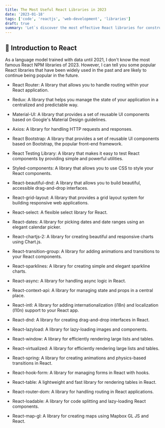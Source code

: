 ```yaml
---
title: The Most Useful React Libraries in 2023
date: '2023-01-18'
tags: ['code', 'reactjs', 'web-development', 'libraries']
draft: true
summary: 'Let`s discover the most effective React libraries for constructing a web app in 2023 in this blog post. We will delve into the React ecosystem'
---
```


## 🤝 Introduction to React

As a language model trained with data until 2021, I don't know the most famous React NPM libraries of 2023. However, I can tell you some popular React libraries that have been widely used in the past and are likely to continue being popular in the future.

- React Router: A library that allows you to handle routing within your React application.
- Redux: A library that helps you manage the state of your application in a centralized and predictable way.
- Material-UI: A library that provides a set of reusable UI components based on Google's Material Design guidelines.
- Axios: A library for handling HTTP requests and responses.
- React Bootstrap: A library that provides a set of reusable UI components based on Bootstrap, the popular front-end framework.
- React Testing Library: A library that makes it easy to test React components by providing simple and powerful utilities.
- Styled-components: A library that allows you to use CSS to style your React components.

- React-beautiful-dnd: A library that allows you to build beautiful, accessible drag-and-drop interfaces.
- React-grid-layout: A library that provides a grid layout system for building responsive web applications.
- React-select: A flexible select library for React.
- React-dates: A library for picking dates and date ranges using an elegant calendar picker.
- React-chartjs-2: A library for creating beautiful and responsive charts using Chart.js.
- React-transition-group: A library for adding animations and transitions to your React components.
- React-sparklines: A library for creating simple and elegant sparkline charts.
- React-async: A library for handling async logic in React.
- React-context-api: A library for managing state and props in a central place.
- React-intl: A library for adding internationalization (i18n) and localization (l10n) support to your React app.

- React-dnd: A library for creating drag-and-drop interfaces in React.
- React-lazyload: A library for lazy-loading images and components.
- React-window: A library for efficiently rendering large lists and tables.
- React-virtualized: A library for efficiently rendering large lists and tables.
- React-spring: A library for creating animations and physics-based transitions in React.
- React-hook-form: A library for managing forms in React with hooks.
- React-table: A lightweight and fast library for rendering tables in React.
- React-router-dom: A library for handling routing in React applications.
- React-loadable: A library for code splitting and lazy-loading React components.
- React-map-gl: A library for creating maps using Mapbox GL JS and React.
